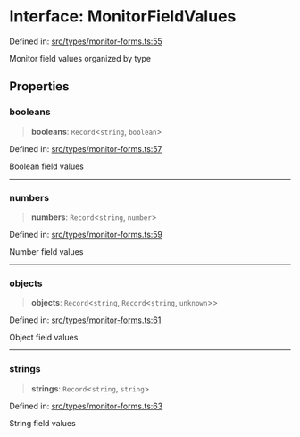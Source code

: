 # Interface: MonitorFieldValues

Defined in: [src/types/monitor-forms.ts:55](https://github.com/Nick2bad4u/Uptime-Watcher/blob/2a45eeb1723f8f7089001af2c92aa07d82dfe7e4/src/types/monitor-forms.ts#L55)

Monitor field values organized by type

## Properties

### booleans

> **booleans**: `Record`\<`string`, `boolean`\>

Defined in: [src/types/monitor-forms.ts:57](https://github.com/Nick2bad4u/Uptime-Watcher/blob/2a45eeb1723f8f7089001af2c92aa07d82dfe7e4/src/types/monitor-forms.ts#L57)

Boolean field values

***

### numbers

> **numbers**: `Record`\<`string`, `number`\>

Defined in: [src/types/monitor-forms.ts:59](https://github.com/Nick2bad4u/Uptime-Watcher/blob/2a45eeb1723f8f7089001af2c92aa07d82dfe7e4/src/types/monitor-forms.ts#L59)

Number field values

***

### objects

> **objects**: `Record`\<`string`, `Record`\<`string`, `unknown`\>\>

Defined in: [src/types/monitor-forms.ts:61](https://github.com/Nick2bad4u/Uptime-Watcher/blob/2a45eeb1723f8f7089001af2c92aa07d82dfe7e4/src/types/monitor-forms.ts#L61)

Object field values

***

### strings

> **strings**: `Record`\<`string`, `string`\>

Defined in: [src/types/monitor-forms.ts:63](https://github.com/Nick2bad4u/Uptime-Watcher/blob/2a45eeb1723f8f7089001af2c92aa07d82dfe7e4/src/types/monitor-forms.ts#L63)

String field values
